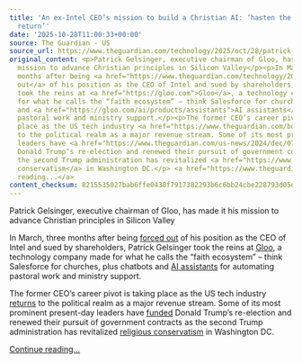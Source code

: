 ```yaml
---
title: 'An ex-Intel CEO’s mission to build a Christian AI: ‘hasten the coming of Christ’s
  return’'
date: '2025-10-28T11:00:33+00:00'
source: The Guardian - US
source_url: https://www.theguardian.com/technology/2025/oct/28/patrick-gelsinger-christian-ai-gloo-silicon-valley
original_content: <p>Patrick Gelsinger, executive chairman of Gloo, has made it his
  mission to advance Christian principles in Silicon Valley</p><p>In March, three
  months after being <a href="https://www.theguardian.com/technology/2024/dec/02/intel-ceo-pat-gelsinger">forced
  out</a> of his position as the CEO of Intel and sued by shareholders, Patrick Gelsinger
  took the reins at <a href="https://gloo.com">Gloo</a>, a technology company made
  for what he calls the “faith ecosystem” – think Salesforce for churches, plus chatbots
  and <a href="https://gloo.com/ai/products/assistants">AI assistants</a> for automating
  pastoral work and ministry support.</p><p>The former CEO’s career pivot is taking
  place as the US tech industry <a href="https://www.theguardian.com/books/2023/may/10/palo-alto-book-malcom-harris-interview">returns</a>
  to the political realm as a major revenue stream. Some of its most prominent present-day
  leaders have <a href="https://www.theguardian.com/us-news/2024/dec/07/campaign-spending-crypto-tech-influence">funded</a>
  Donald Trump’s re-election and renewed their pursuit of government contracts as
  the second Trump administration has revitalized <a href="https://www.theguardian.com/us-news/2025/apr/16/christian-nationalists-trump-administration">religious
  conservatism</a> in Washington DC.</p> <a href="https://www.theguardian.com/technology/2025/oct/28/patrick-gelsinger-christian-ai-gloo-silicon-valley">Continue
  reading...</a>
content_checksum: 8215535027bab6ffe0430f7917382293b6c6bb24cbe228793d05dcfc586bcaad
---
```


Patrick Gelsinger, executive chairman of Gloo, has made it his mission to advance Christian principles in Silicon Valley

In March, three months after being [forced out](https://www.theguardian.com/technology/2024/dec/02/intel-ceo-pat-gelsinger) of his position as the CEO of Intel and sued by shareholders, Patrick Gelsinger took the reins at [Gloo](https://gloo.com), a technology company made for what he calls the “faith ecosystem” – think Salesforce for churches, plus chatbots and [AI assistants](https://gloo.com/ai/products/assistants) for automating pastoral work and ministry support.

The former CEO’s career pivot is taking place as the US tech industry [returns](https://www.theguardian.com/books/2023/may/10/palo-alto-book-malcom-harris-interview) to the political realm as a major revenue stream. Some of its most prominent present-day leaders have [funded](https://www.theguardian.com/us-news/2024/dec/07/campaign-spending-crypto-tech-influence) Donald Trump’s re-election and renewed their pursuit of government contracts as the second Trump administration has revitalized [religious conservatism](https://www.theguardian.com/us-news/2025/apr/16/christian-nationalists-trump-administration) in Washington DC.

 [Continue reading...](https://www.theguardian.com/technology/2025/oct/28/patrick-gelsinger-christian-ai-gloo-silicon-valley)